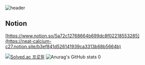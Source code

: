 ![header](https://capsule-render.vercel.app/api?type=Rounded&color=438CB5&height=150&section=header&text=Hi,%20I'm%20Dohyun&fontSize=90&fontColor=FFFFFF)
## Notion
[https://www.notion.so/5a72c12768664b699dc8f02218553285](https://neat-calcium-c27.notion.site/b3ef841d526141939ca3313b68b5664b)

[![Solved.ac 프로필](http://mazassumnida.wtf/api/v2/generate_badge?boj=tobikwon0425)](https://solved.ac/tobikwon0425)
![Anurag's GitHub stats](https://github-readme-stats.vercel.app/api?username=dohyun-dev&theme=react&show_icons=true)
0
